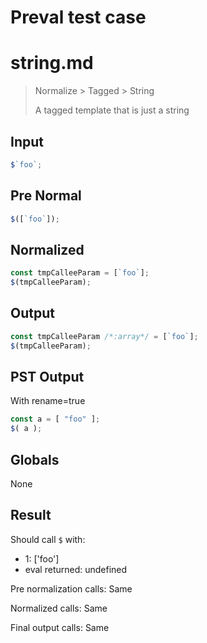 # Preval test case

# string.md

> Normalize > Tagged > String
>
> A tagged template that is just a string

## Input

`````js filename=intro
$`foo`;
`````

## Pre Normal


`````js filename=intro
$([`foo`]);
`````

## Normalized


`````js filename=intro
const tmpCalleeParam = [`foo`];
$(tmpCalleeParam);
`````

## Output


`````js filename=intro
const tmpCalleeParam /*:array*/ = [`foo`];
$(tmpCalleeParam);
`````

## PST Output

With rename=true

`````js filename=intro
const a = [ "foo" ];
$( a );
`````

## Globals

None

## Result

Should call `$` with:
 - 1: ['foo']
 - eval returned: undefined

Pre normalization calls: Same

Normalized calls: Same

Final output calls: Same
